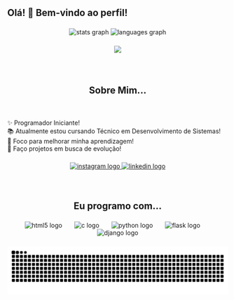 <h2 align="left">Olá! 👋 Bem-vindo ao perfil!</h2>

###

<div align="center">
  <img src="https://github-readme-stats.vercel.app/api?username=allhgr&hide_title=false&hide_rank=false&show_icons=true&include_all_commits=true&count_private=true&disable_animations=false&theme=codeSTACKr&locale=pt-br&hide_border=false" height="150" alt="stats graph"  />
  <img src="https://github-readme-stats.vercel.app/api/top-langs?username=allhgr&locale=pt-br&hide_title=false&layout=compact&card_width=320&langs_count=5&theme=codeSTACKr&hide_border=false" height="150" alt="languages graph"  />
</div>

###

<div align="center">
  <img src="https://visitor-badge.laobi.icu/badge?page_id=allhgr.allhgr&left_text=Visitantes"  />
</div>

###

<br clear="both">

<h2 align="center">Sobre Mim...</h2>

###

<br clear="both">

<p align="left">✨ Programador Iniciante!<br>📚 Atualmente estou cursando Técnico em Desenvolvimento de Sistemas!<br>🎯 Foco para melhorar minha aprendizagem!<br>🎲 Faço projetos em busca de evolução!</p>

###

<div align="center">
  <a href="https://www.instagram.com/all.hgr/" target="_blank">
    <img src="https://img.shields.io/static/v1?message=Instagram&logo=instagram&label=&color=E4405F&logoColor=white&labelColor=&style=flat" height="35" alt="instagram logo"  />
  </a>
  <a href="https://www.linkedin.com/in/allison-higor-2989b0288/" target="_blank">
    <img src="https://img.shields.io/static/v1?message=LinkedIn&logo=linkedin&label=&color=0077B5&logoColor=white&labelColor=&style=flat" height="35" alt="linkedin logo"  />
  </a>
</div>

###

<br clear="both">

<h2 align="center">Eu programo com...</h2>

###

<div align="center">
  <img src="https://cdn.jsdelivr.net/gh/devicons/devicon/icons/html5/html5-original.svg" height="40" alt="html5 logo"  />
  <img width="20" />
  <img src="https://cdn.jsdelivr.net/gh/devicons/devicon/icons/c/c-original.svg" height="40" alt="c logo"  />
  <img width="20" />
  <img src="https://skillicons.dev/icons?i=py" height="40" alt="python logo"  />
  <img width="20" />
  <img src="https://img.shields.io/badge/Flask-000000?logo=flask&logoColor=white&style=for-the-badge" height="40" alt="flask logo"  />
  <img width="20" />
  <img src="https://img.shields.io/badge/Django-092E20?logo=django&logoColor=white&style=for-the-badge" height="40" alt="django logo"  />
</div>

###

<img src="https://raw.githubusercontent.com/allhgr/allhgr/output/snake.svg" alt="Snake animation" />

###
